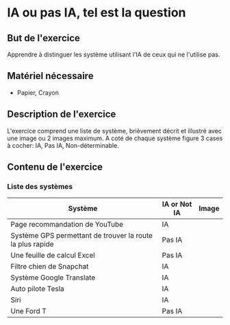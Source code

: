 # IA ou pas IA, tel est la question

## But de l'exercice

Apprendre à distinguer les système utilisant l'IA de ceux qui ne l'utilise pas.

## Matériel nécessaire
-   Papier, Crayon

## Description de l'exercice

L'exercice comprend une liste de système, brièvement décrit et illustré avec une image ou 2 images maximum. A coté de chaque système figure 3 cases à cocher: IA, Pas IA, Non-déterminable.

## Contenu de l'exercice

### Liste des systèmes
| Système | IA or Not IA | Image | 
| ------- | ------------ | ----- |
| Page recommandation de YouTube | IA | |
|  Système GPS permettant de trouver la route la plus rapide | Pas IA | |
|  Une feuille de calcul Excel | Pas IA |
|  Filtre chien de Snapchat | IA
|  Système Google Translate | IA
|  Auto pilote Tesla | IA
|  Siri | IA
|  Une Ford T | Pas IA
<!--stackedit_data:
eyJoaXN0b3J5IjpbLTI4NDQ0Mzk4XX0=
-->